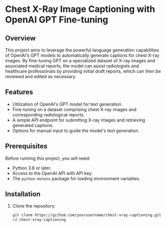 # Chest X-Ray Image Captioning with OpenAI GPT Fine-tuning

## Overview
This project aims to leverage the powerful language generation capabilities of OpenAI's GPT models to automatically generate captions for chest X-ray images. By fine-tuning GPT on a specialized dataset of X-ray images and associated medical reports, the model can assist radiologists and healthcare professionals by providing initial draft reports, which can then be reviewed and edited as necessary.

## Features
- Utilization of OpenAI's GPT model for text generation.
- Fine-tuning on a dataset comprising chest X-ray images and corresponding radiological reports.
- A simple API endpoint for submitting X-ray images and retrieving generated captions.
- Options for manual input to guide the model's text generation.

## Prerequisites
Before running this project, you will need:
- Python 3.8 or later.
- Access to the OpenAI API with API key.
- The `python-dotenv` package for loading environment variables.

## Installation
1. Clone the repository:
   ```bash
   git clone https://github.com/yourusername/chest-xray-captioning.git
   cd chest-xray-captioning
